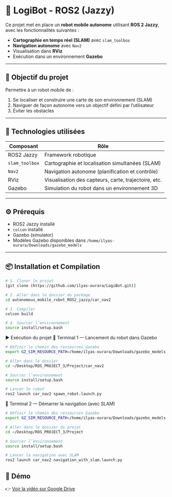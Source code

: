 # 🤖 LogiBot - ROS2 (Jazzy)

Ce projet met en place un **robot mobile autonome** utilisant **ROS 2 Jazzy**, avec les fonctionnalités suivantes :
- **Cartographie en temps réel (SLAM)** avec `slam_toolbox`
- **Navigation autonome** avec `Nav2`
- Visualisation dans **RViz**
- Exécution dans un environnement **Gazebo**

---

## 🚀 Objectif du projet

Permettre à un robot mobile de :
1. Se localiser et construire une carte de son environnement (SLAM)
2. Naviguer de façon autonome vers un objectif défini par l’utilisateur
3. Éviter les obstacles

---

## 🧩 Technologies utilisées

| Composant       | Rôle                                                    |
|------------------|---------------------------------------------------------|
| ROS2 Jazzy       | Framework robotique                                     |
| `slam_toolbox`   | Cartographie et localisation simultanées (SLAM)         |
| `Nav2`           | Navigation autonome (planification et contrôle)         |
| RViz             | Visualisation des capteurs, carte, trajectoire, etc.    |
| Gazebo           | Simulation du robot dans un environnement 3D            |

---

## ⚙️ Prérequis

- ROS2 Jazzy installé
- `colcon` installé
- Gazebo (simulator)
- Modèles Gazebo disponibles dans `/home/ilyas-ourara/Downloads/gazebo_models`

---

## 📦 Installation et Compilation

```bash
# 1. Cloner le projet
[git clone (https://github.com/ilyas-ourara/LogiBot.git)]

# 2. Aller dans le dossier du package
cd autonomous_mobile_robot_ROS2_jazzy/car_nav2

# 3. Compiler
colcon build

# 4. Sourcer l’environnement
source install/setup.bash


```









▶️ Exécution du projet
🧩 Terminal 1 — Lancement du robot dans Gazebo

```bash
# Définir le chemin des ressources Gazebo
export GZ_SIM_RESOURCE_PATH=/home/ilyas-ourara/Downloads/gazebo_models

# Aller dans le dossier
cd ~/Desktop/ROS_PROJECT_3/Project/car_nav2

# Sourcer l’environnement
source install/setup.bash

# Lancer le robot
ros2 launch car_nav2 spawn_robot.launch.py

```
🧭 Terminal 2 — Démarrer la navigation (avec SLAM)

```bash
# Définir le chemin des ressources Gazebo
export GZ_SIM_RESOURCE_PATH=/home/ilyas-ourara/Downloads/gazebo_models

# Aller dans le dossier du projet
cd ~/Desktop/ROS_PROJECT_3/Project

# Sourcer l’environnement
source install/setup.bash

# Lancer la navigation avec SLAM
ros2 launch car_nav2 navigation_with_slam.launch.py


```


## 🎥 Démo

👉 [Voir la vidéo sur Google Drive](https://drive.google.com/file/d/1-CoG2BIgqtevS0YRuXQHpVTLAwqIug1B/view?usp=sharing)

